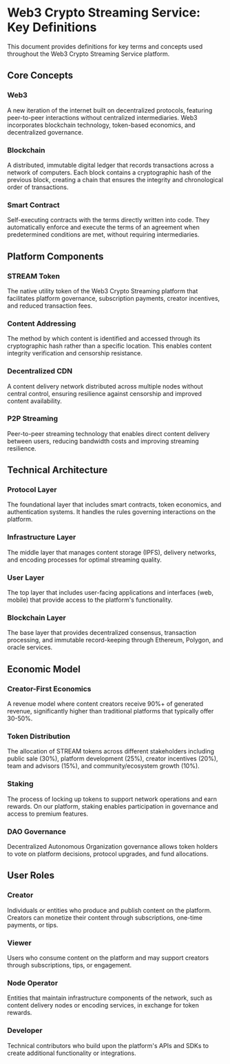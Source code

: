 # Web3 Crypto Streaming Service: Key Definitions

This document provides definitions for key terms and concepts used throughout the Web3 Crypto Streaming Service platform.

## Core Concepts

### Web3
A new iteration of the internet built on decentralized protocols, featuring peer-to-peer interactions without centralized intermediaries. Web3 incorporates blockchain technology, token-based economics, and decentralized governance.

### Blockchain
A distributed, immutable digital ledger that records transactions across a network of computers. Each block contains a cryptographic hash of the previous block, creating a chain that ensures the integrity and chronological order of transactions.

### Smart Contract
Self-executing contracts with the terms directly written into code. They automatically enforce and execute the terms of an agreement when predetermined conditions are met, without requiring intermediaries.

## Platform Components

### STREAM Token
The native utility token of the Web3 Crypto Streaming platform that facilitates platform governance, subscription payments, creator incentives, and reduced transaction fees.

### Content Addressing
The method by which content is identified and accessed through its cryptographic hash rather than a specific location. This enables content integrity verification and censorship resistance.

### Decentralized CDN
A content delivery network distributed across multiple nodes without central control, ensuring resilience against censorship and improved content availability.

### P2P Streaming
Peer-to-peer streaming technology that enables direct content delivery between users, reducing bandwidth costs and improving streaming resilience.

## Technical Architecture

### Protocol Layer
The foundational layer that includes smart contracts, token economics, and authentication systems. It handles the rules governing interactions on the platform.

### Infrastructure Layer
The middle layer that manages content storage (IPFS), delivery networks, and encoding processes for optimal streaming quality.

### User Layer
The top layer that includes user-facing applications and interfaces (web, mobile) that provide access to the platform's functionality.

### Blockchain Layer
The base layer that provides decentralized consensus, transaction processing, and immutable record-keeping through Ethereum, Polygon, and oracle services.

## Economic Model

### Creator-First Economics
A revenue model where content creators receive 90%+ of generated revenue, significantly higher than traditional platforms that typically offer 30-50%.

### Token Distribution
The allocation of STREAM tokens across different stakeholders including public sale (30%), platform development (25%), creator incentives (20%), team and advisors (15%), and community/ecosystem growth (10%).

### Staking
The process of locking up tokens to support network operations and earn rewards. On our platform, staking enables participation in governance and access to premium features.

### DAO Governance
Decentralized Autonomous Organization governance allows token holders to vote on platform decisions, protocol upgrades, and fund allocations.

## User Roles

### Creator
Individuals or entities who produce and publish content on the platform. Creators can monetize their content through subscriptions, one-time payments, or tips.

### Viewer
Users who consume content on the platform and may support creators through subscriptions, tips, or engagement.

### Node Operator
Entities that maintain infrastructure components of the network, such as content delivery nodes or encoding services, in exchange for token rewards.

### Developer
Technical contributors who build upon the platform's APIs and SDKs to create additional functionality or integrations.
